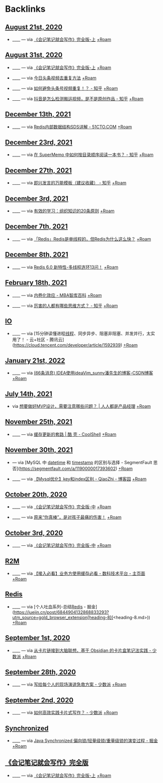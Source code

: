 
# Backlinks
## [August 21st, 2020](<August 21st, 2020.md>)
- ____ — via [《会记笔记就会写作》完全版-上](https://mp.weixin.qq.com/s?__biz=MzI1NTA4Nzk5Mw==&mid=2247483737&idx=1&sn=39b37468fd4bdb3f20589489ecf63118&chksm=ea3a054fdd4d8c59e0625583d5b5b21e1b0f5beed9aece9424d80b4de86e79a2d1a1e31c8b8f&scene=158[rd](<rd.md>)) [+Roam](<+Roam.md>)

## [August 31st, 2020](<August 31st, 2020.md>)
- ____ — via [《会记笔记就会写作》完全版-上](https://mp.weixin.qq.com/s?__biz=MzI1NTA4Nzk5Mw==&mid=2247483737&idx=1&sn=39b37468fd4bdb3f20589489ecf63118&chksm=ea3a054fdd4d8c59e0625583d5b5b21e1b0f5beed9aece9424d80b4de86e79a2d1a1e31c8b8f&scene=158[rd](<rd.md>)) [+Roam](<+Roam.md>)

- ____ — via [今日头条视频去重复方法](https://mp.weixin.qq.com/s/a0SckvCaRtw7XMCdZTaHoQ) [+Roam](<+Roam.md>)

- ____ — via [如何避免头条号视频重复！？ - 知乎](https://www.zhihu.com/question/56721461/answer/431772586) [+Roam](<+Roam.md>)

- ____ — via [抖音是怎么检测搬运视频，是不是原创作品 - 知乎](https://zhuanlan.zhihu.com/p/134132388) [+Roam](<+Roam.md>)

## [December 13th, 2021](<December 13th, 2021.md>)
- ____ — via [Redis内部数据结构SDS详解 - 51CTO.COM](https://stor.51cto.com/art/202006/619769.htm) [+Roam](<+Roam.md>)

## [December 23rd, 2021](<December 23rd, 2021.md>)
- ____ — via [在 SuperMemo 中如何按目录顺序阅读一本书？ - 知乎](https://www.zhihu.com/question/487800944) [+Roam](<+Roam.md>)

## [December 27th, 2021](<December 27th, 2021.md>)
- ____ — via [即兴发言的万能模板（建议收藏） - 知乎](https://zhuanlan.zhihu.com/p/361249123) [+Roam](<+Roam.md>)

## [December 3rd, 2021](<December 3rd, 2021.md>)
-  ____ — via [有效的学习：组织知识的20条原则](https://github.com/Quorafind/SMDoc-CN/blob/master/%E6%A6%82%E8%BF%B0/20rules.md) [+Roam](<+Roam.md>)

## [December 7th, 2021](<December 7th, 2021.md>)
- ____ — via [「Redis」Redis是单线程的，但Redis为什么这么快？](https://www.toutiao.com/a6635954715186184717) [+Roam](<+Roam.md>)

## [December 8th, 2021](<December 8th, 2021.md>)
- ____ — via [Redis 6.0 新特性-多线程连环13问！](https://getpocket.com/read/3498674643) [+Roam](<+Roam.md>)

## [February 18th, 2021](<February 18th, 2021.md>)
- ____ — via [内卷化效应 - MBA智库百科](https://wiki.mbalib.com/wiki/%E5%86%85%E5%8D%B7%E5%8C%96%E6%95%88%E5%BA%94) [+Roam](<+Roam.md>)

- ____ — via [厉害的人都有哪些思维方式？ - 知乎](https://www.zhihu.com/question/314711679/answer/1556675510) [+Roam](<+Roam.md>)

## [IO](<IO.md>)
- ____ — via [15分钟读懂进程[线程](<线程.md>)、同步异步、阻塞非阻塞、并发并行，太实用了！ - 云+社区 - 腾讯云](https://cloud.tencent.com/developer/article/1592939) [+Roam](<+Roam.md>)

## [January 21st, 2022](<January 21st, 2022.md>)
- ____ — via [(66条消息) IDEA使用ideaVim_sunny潘先生的博客-CSDN博客](https://blog.csdn.net/qq_42239765/article/details/103874859) [+Roam](<+Roam.md>)

## [July 14th, 2021](<July 14th, 2021.md>)
- via [想要做好MVP设计，需要注意哪些问题？ | 人人都是产品经理](http://www.woshipm.com/pmd/3994223.html) [+Roam](<+Roam.md>)

## [November 25th, 2021](<November 25th, 2021.md>)
- ____ — via [缓存更新的套路 | 酷 壳 - CoolShell](https://coolshell.cn/articles/17416.html) [+Roam](<+Roam.md>)

## [November 30th, 2021](<November 30th, 2021.md>)
- — via [MySQL 中 [datetime](<datetime.md>) 和 [timestamp](<timestamp.md>) 的区别与选择 - SegmentFault 思否](https://segmentfault.com/a/1190000017393602) [+Roam](<+Roam.md>)

- ____ — via [【Mysql优化】key和index区别 - QiaoZhi - 博客园](https://www.cnblogs.com/qlqwjy/p/8594798.html) [+Roam](<+Roam.md>)

## [October 20th, 2020](<October 20th, 2020.md>)
- ____ — via [《会记笔记就会写作》完全版-中](https://mp.weixin.qq.com/s?__biz=MzI1NTA4Nzk5Mw==&mid=2247483814&idx=1&sn=d2371a3016337a6bd66cef2cd80653e9&chksm=ea3a05b0dd4d8ca62a7948c4da3e821c95e3a28a7f8479e42944967ba071ff3a79ee25b75e8e&scene=158[rd](<rd.md>)) [+Roam](<+Roam.md>)

- ____ — via [原来“你真棒”，是对孩子最痛的伤害！](https://mp.weixin.qq.com/s/1vmTn41qu-PoCBoxaKcEjA) [+Roam](<+Roam.md>)

## [October 3rd, 2020](<October 3rd, 2020.md>)
- ____ — via [《会记笔记就会写作》完全版-中](https://mp.weixin.qq.com/s?__biz=MzI1NTA4Nzk5Mw==&mid=2247483814&idx=1&sn=d2371a3016337a6bd66cef2cd80653e9&chksm=ea3a05b0dd4d8ca62a7948c4da3e821c95e3a28a7f8479e42944967ba071ff3a79ee25b75e8e&scene=158[rd](<rd.md>)) [+Roam](<+Roam.md>)

## [R2M](<R2M.md>)
- ____ — via [【接入必看】业务方使用缓存必看 - 数科技术平台 - 主页面](https://cf.jd.com/pages/viewpage.action?pageId=350685726) [+Roam](<+Roam.md>)

## [Redis](<Redis.md>)
- ____ — via [个人吐血系列-总结[Redis](<Redis.md>) - 掘金](https://juejin.cn/post/6844904132868833293?utm_source=gold_browser_extension[heading-8](<heading-8.md>)) [+Roam](<+Roam.md>)

## [September 1st, 2020](<September 1st, 2020.md>)
- ____ — via [从卡片链接到大脑联想，基于 Obsidian 的卡片盒笔记法实践 - 少数派](https://sspai.com/post/60802) [+Roam](<+Roam.md>)

## [September 28th, 2020](<September 28th, 2020.md>)
- ____ — via [写给每个人的现场演讲急救方案 - 少数派](https://sspai.com/post/62835) [+Roam](<+Roam.md>)

## [September 2nd, 2020](<September 2nd, 2020.md>)
- ____ — via [如何高效实践卡片式写作？ - 少数派](https://sspai.com/post/59109) [+Roam](<+Roam.md>)

## [Synchronized](<Synchronized.md>)
- ____ — via [Java Synchronized 偏向锁/轻量级锁/重量级锁的演变过程 - 掘金](https://juejin.cn/post/7007656138518822925) [+Roam](<+Roam.md>)

## [《会记笔记就会写作》完全版](<《会记笔记就会写作》完全版.md>)
- ____ — via [《会记笔记就会写作》完全版-上](https://mp.weixin.qq.com/s?__biz=MzI1NTA4Nzk5Mw==&mid=2247483737&idx=1&sn=39b37468fd4bdb3f20589489ecf63118&chksm=ea3a054fdd4d8c59e0625583d5b5b21e1b0f5beed9aece9424d80b4de86e79a2d1a1e31c8b8f&scene=158[rd](<rd.md>)) [+Roam](<+Roam.md>)

